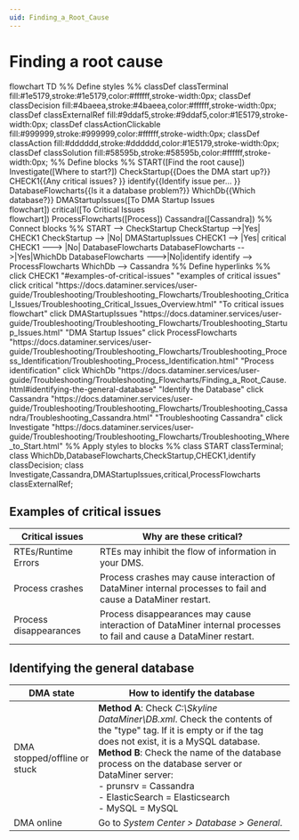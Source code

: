 ```yaml
---
uid: Finding_a_Root_Cause
---
```


# Finding a root cause

<div class="mermaid">
flowchart TD
    %% Define styles %%
    classDef classTerminal fill:#1e5179,stroke:#1e5179,color:#ffffff,stroke-width:0px;
    classDef classDecision fill:#4baeea,stroke:#4baeea,color:#ffffff,stroke-width:0px;
    classDef classExternalRef fill:#9ddaf5,stroke:#9ddaf5,color:#1E5179,stroke-width:0px;
    classDef classActionClickable fill:#999999,stroke:#999999,color:#ffffff,stroke-width:0px;
    classDef classAction fill:#dddddd,stroke:#dddddd,color:#1E5179,stroke-width:0px;
    classDef classSolution fill:#58595b,stroke:#58595b,color:#ffffff,stroke-width:0px;
    %% Define blocks %%
    START([Find the root cause])
    Investigate([Where to start?])
    CheckStartup{{Does the DMA start up?}}
    CHECK1{{Any critical issues? }}
    identify{{Identify issue per... }}
    DatabaseFlowcharts{{Is it a database problem?}}
    WhichDb{{Which database?}}
    DMAStartupIssues([To DMA Startup Issues<br>flowchart])
    critical([To Critical Issues<br>flowchart])
    ProcessFlowcharts([Process])
    Cassandra([Cassandra])
    %% Connect blocks %%
    START --> CheckStartup
    CheckStartup -->|Yes| CHECK1
    CheckStartup --> |No| DMAStartupIssues
    CHECK1 --> |Yes| critical
    CHECK1 ---> |No| DatabaseFlowcharts
    DatabaseFlowcharts -->|Yes|WhichDb
    DatabaseFlowcharts --->|No|identify
    identify --> ProcessFlowcharts
    WhichDb --> Cassandra
    %% Define hyperlinks %%
    click CHECK1 "#examples-of-critical-issues" "examples of critical issues"
    click critical "https://docs.dataminer.services/user-guide/Troubleshooting/Troubleshooting_Flowcharts/Troubleshooting_Critical_Issues/Troubleshooting_Critical_Issues_Overview.html" "To critical issues flowchart"
    click DMAStartupIssues "https://docs.dataminer.services/user-guide/Troubleshooting/Troubleshooting_Flowcharts/Troubleshooting_Startup_Issues.html" "DMA Startup Issues"
    click ProcessFlowcharts "https://docs.dataminer.services/user-guide/Troubleshooting/Troubleshooting_Flowcharts/Troubleshooting_Process_Identification/Troubleshooting_Process_Identification.html" "Process identification"
    click WhichDb "https://docs.dataminer.services/user-guide/Troubleshooting/Troubleshooting_Flowcharts/Finding_a_Root_Cause.html#identifying-the-general-database" "Identify the Database"
    click Cassandra "https://docs.dataminer.services/user-guide/Troubleshooting/Troubleshooting_Flowcharts/Troubleshooting_Cassandra/Troubleshooting_Cassandra.html" "Troubleshooting Cassandra"
    click Investigate "https://docs.dataminer.services/user-guide/Troubleshooting/Troubleshooting_Flowcharts/Troubleshooting_Where_to_Start.html"
    %% Apply styles to blocks %%
    class START classTerminal;
    class WhichDb,DatabaseFlowcharts,CheckStartup,CHECK1,identify classDecision;
    class Investigate,Cassandra,DMAStartupIssues,critical,ProcessFlowcharts classExternalRef;
</div>

## Examples of critical issues

| Critical issues | Why are these critical? |
|--|--|
| RTEs/Runtime Errors | RTEs may inhibit the flow of information in your DMS. |
| Process crashes | Process crashes may cause interaction of DataMiner internal processes to fail and cause a DataMiner restart. |
| Process disappearances | Process disappearances may cause interaction of DataMiner internal processes to fail and cause a DataMiner restart. |

## Identifying the general database

| DMA state | How to identify the database |
|--|--|
| DMA stopped/offline or stuck | **Method A**: Check *C:\Skyline DataMiner\DB.xml*. Check the contents of the "type" tag. If it is empty or if the tag does not exist, it is a MySQL database. <br> **Method B**: Check the name of the database process on the database server or DataMiner server: <br> - prunsrv = Cassandra <br> - ElasticSearch = Elasticsearch <br> - MySQL = MySQL |
| DMA online | Go to *System Center > Database > General*.|
